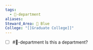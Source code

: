 ```yaml
---
tags:
  - 🏢-department
aliases: 
Steward_Area: 🔵 Blue
College: "[[Graduate College]]"
---
```

- [ ] #🏢-department Is this a department?